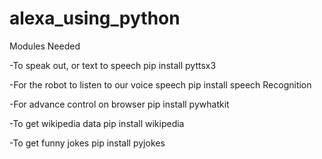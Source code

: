 # alexa_using_python
Modules Needed

-To speak out, or text to speech
pip install pyttsx3

-For the robot to listen to our voice speech
pip install speech Recognition

-For advance control on browser
pip install pywhatkit

-To get wikipedia data
pip install wikipedia

-To get funny jokes
pip install pyjokes
